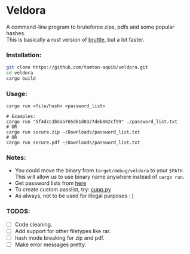 # Veldora

A command-line program to bruteforce zips, pdfs and some popular hashes.<br />
This is basically a rust version of [bruttle](https://github.com/tamton-aquib/bruttle), but a lot faster.

### Installation:
```sh
git clone https://github.com/tamton-aquib/veldora.git
cd veldora
cargo build
```

### Usage:
```
cargo run <file/hash> <password_list>

# Examples:
cargo run "5f4dcc3b5aa765d61d8327deb882cf99" ./password_list.txt
# OR
cargo run secure.zip ~/Downloads/password_list.txt
# OR
cargo run secure.pdf ~/Downloads/password_list.txt
```

### Notes:
* You could move the binary from `target/debug/veldora` to your `$PATH`. <br />
This will allow us to use binary name anywhere instead of `cargo run`.
* Get password lists from [here](https://github.com/kkrypt0nn/Wordlists)
* To create custom passlist, try: [cupp.py](https://github.com/Mebus/cupp)
* As always, not to be used for illegal purposes  : )

### TODOS:
- [ ] Code cleaning.
- [ ] Add support for other filetypes like rar.
- [ ] hash mode breaking for zip and pdf.
- [ ] Make error messages pretty.
